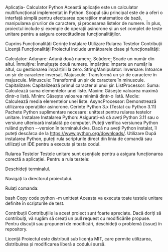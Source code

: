 Aplicația- Calculator Python
Această aplicație este un calculator multifuncțional implementat în Python. Scopul său principal este de a oferi o interfață simplă pentru efectuarea operațiilor matematice de bază, manipularea șirurilor de caractere, și procesarea listelor de numere. În plus, proiectul include și exemple de operații asincrone și un set complet de teste unitare pentru a asigura corectitudinea funcționalităților.

Cuprins
Funcționalități
Cerințe
Instalare
Utilizare
Rularea Testelor
Contribuții
Licență
Funcționalități
Proiectul include următoarele clase și funcționalități:

Calculator:
Adunare: Adună două numere.
Scădere: Scade un număr din altul.
Înmulțire: Înmulțește două numere.
Împărțire: Împarte un număr la altul, cu gestionarea împărțirii la zero.
StringManipulator:
Inversare: Întoarce un șir de caractere inversat.
Majuscule: Transformă un șir de caractere în majuscule.
Minuscule: Transformă un șir de caractere în minuscule.
Capitalizare: Capitalizează primul caracter al unui șir.
ListProcessor:
Suma: Calculează suma elementelor unei liste.
Maxim: Găsește valoarea maximă dintr-o listă.
Minim: Găsește valoarea minimă dintr-o listă.
Medie: Calculează media elementelor unei liste.
AsyncProcessor: Demonstrează utilizarea operațiilor asincrone.
Cerințe
Python 3.x (Testat cu Python 3.11)
Pachete Python suplimentare necesare:
unittest pentru rularea testelor unitare.
Instalare
Instalarea Python: Asigurați-vă că aveți Python 3.11 sau o versiune ulterioară instalată pe computer. Puteți verifica versiunea Python rulând python --version în terminalul dvs. Dacă nu aveți Python instalat, îl puteți descărca de la https://www.python.org/downloads/.
Utilizare
După instalarea Python, puteți rula scripturile direct din linia de comandă sau utilizați un IDE pentru a executa și testa codul.

Rularea Testelor
Testele unitare sunt esențiale pentru a asigura funcționarea corectă a aplicației. Pentru a rula testele:

Deschideți terminalul.

Navigați la directorul proiectului.

Rulați comanda:

bash
Copy code
python -m unittest
Aceasta va executa toate testele unitare definite în scripturile de test.

Contribuții
Contribuțiile la acest proiect sunt foarte apreciate. Dacă doriți să contribuiți, vă rugăm să creați un pull request cu modificările propuse. Pentru discuții sau propuneri de modificări, deschideți o problemă (issue) în repository.

Licență
Proiectul este distribuit sub licența MIT, care permite utilizarea, distribuirea și modificarea liberă a codului sursă.
